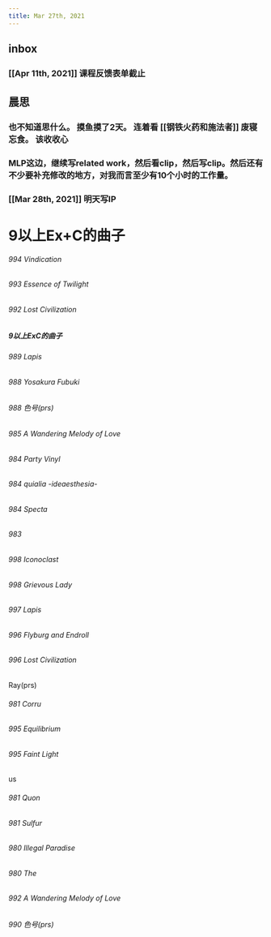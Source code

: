 ```yaml
---
title: Mar 27th, 2021
---
```


## inbox
### [[Apr 11th, 2021]] 课程反馈表单截止
## 晨思
### 也不知道思什么。 摸鱼摸了2天。 连着看 [[钢铁火药和施法者]] 废寝忘食。 该收收心
### MLP这边，继续写related work，然后看clip，然后写clip。然后还有不少要补充修改的地方，对我而言至少有10个小时的工作量。
### [[Mar 28th, 2021]] 明天写IP
# 9以上Ex+C的曲子
###### 994 Vindication
###### 993 Essence of Twilight
###### 992 Lost Civilization
##### 9以上ExC的曲子
###### 989 Lapis
###### 988 Yosakura Fubuki
###### 988 色号(prs)
###### 985 A Wandering Melody of Love
###### 984 Party Vinyl
###### 984 quialia -ideaesthesia-
###### 984 Specta
###### 983
###### 998 Iconoclast
###### 998 Grievous Lady
###### 997 Lapis
###### 996 Flyburg and Endroll
###### 996 Lost Civilization
Ray(prs)
###### 981 Corru
###### 995 Equilibrium
###### 995 Faint Light
us
###### 981 Quon
###### 981 Sulfur
###### 980 Illegal Paradise
###### 980 The
###### 992 A Wandering Melody of Love
###### 990 色号(prs)
######
######
######
######
